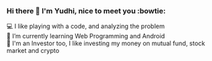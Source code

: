 ### Hi there 👋 I'm Yudhi, nice to meet you :bowtie:

:computer: I like playing with a code, and analyzing the problem <br>
:book: I’m currently learning Web Programming and Android <br>
:money_with_wings: I'm an Investor too, I like investing my money on mutual fund, stock market and crypto <br>

<!--
**yudhibk/yudhibk** is a ✨ _special_ ✨ repository because its `README.md` (this file) appears on your GitHub profile.

Here are some ideas to get you started:

- 🔭 I’m currently working on ...
- 🌱 I’m currently learning ...
- 👯 I’m looking to collaborate on ...
- 🤔 I’m looking for help with ...
- 💬 Ask me about ...
- 📫 How to reach me: ...
- 😄 Pronouns: ...
- ⚡ Fun fact: ...
-->
